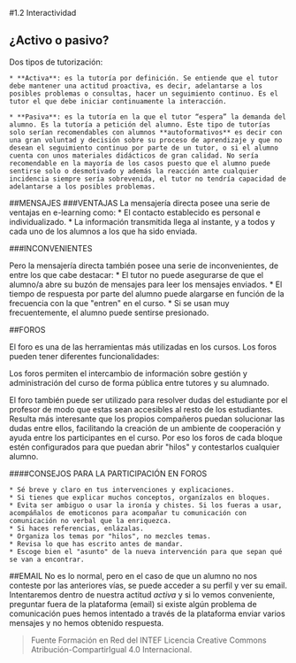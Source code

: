 #1.2 Interactividad

## ¿Activo o pasivo?
Dos tipos de tutorización:

    * **Activa**: es la tutoría por definición. Se entiende que el tutor debe mantener una actitud proactiva, es decir, adelantarse a los posibles problemas o consultas, hacer un seguimiento continuo. Es el tutor el que debe iniciar continuamente la interacción.  
    
    * **Pasiva**: es la tutoría en la que el tutor “espera” la demanda del alumno. Es la tutoría a petición del alumno. Este tipo de tutorías solo serían recomendables con alumnos **autoformativos** es decir con una gran voluntad y decisión sobre su proceso de aprendizaje y que no desean el seguimiento continuo por parte de un tutor, o si el alumno cuenta con unos materiales didácticos de gran calidad. No sería recomendable en la mayoría de los casos puesto que el alumno puede sentirse solo o desmotivado y además la reacción ante cualquier incidencia siempre sería sobrevenida, el tutor no tendría capacidad de adelantarse a los posibles problemas. 

##MENSAJES
###VENTAJAS
La mensajería directa posee una serie de ventajas en e-learning como:
    * El contacto establecido es personal e individualizado.
    * La información transmitida llega al instante, y a todos y cada uno de los alumnos a los que ha sido enviada.

###INCONVENIENTES

Pero la mensajería directa también posee una serie de inconvenientes, de entre los que cabe destacar:
    * El tutor no puede asegurarse de que el alumno/a abre su buzón de mensajes para leer los mensajes enviados.
    * El tiempo de respuesta por parte del alumno puede alargarse en función de la frecuencia con la que "entren" en el curso.
    * Si se usan muy frecuentemente, el alumno puede sentirse presionado.

##FOROS

El foro es una de las herramientas más utilizadas en los cursos. Los foros pueden tener diferentes funcionalidades:

Los foros permiten el intercambio de información sobre gestión y administración del curso de forma pública entre tutores y su alumnado.

El foro también puede ser utilizado para resolver dudas del estudiante por el profesor de modo que estas sean accesibles al resto de los estudiantes. Resulta más interesante que los propios compañeros puedan solucionar las dudas entre ellos, facilitando la creación de un ambiente de cooperación y ayuda entre los participantes en el curso. Por eso los foros de cada bloque estén configurados para que puedan abrir "hilos" y contestarlos cualquier alumno.

####CONSEJOS PARA LA PARTICIPACIÓN EN FOROS

    * Sé breve y claro en tus intervenciones y explicaciones. 
    * Si tienes que explicar muchos conceptos, organízalos en bloques.
    * Evita ser ambiguo o usar la ironía y chistes. Si los fueras a usar, acompáñalos de emoticonos para acompañar tu comunicación con comunicación no verbal que la enriquezca.
    * Si haces referencias, enlázalas.
    * Organiza los temas por "hilos", no mezcles temas.
    * Revisa lo que has escrito antes de mandar.
    * Escoge bien el "asunto" de la nueva intervención para que sepan qué se van a encontrar.

##EMAIL
No es lo normal, pero en el caso de que un alumno no nos conteste por las anteriores vías, se puede acceder a su perfil y ver su email. Intentaremos dentro de nuestra actitud *activa* y si lo vemos conveniente, preguntar fuera de la plataforma (email) si existe algún problema de comunicación pues hemos intentado a través de la plataforma enviar varios mensajes y no hemos obtenido respuesta. 

>Fuente Formación en Red del INTEF
Licencia Creative Commons Atribución-CompartirIgual 4.0 Internacional.
